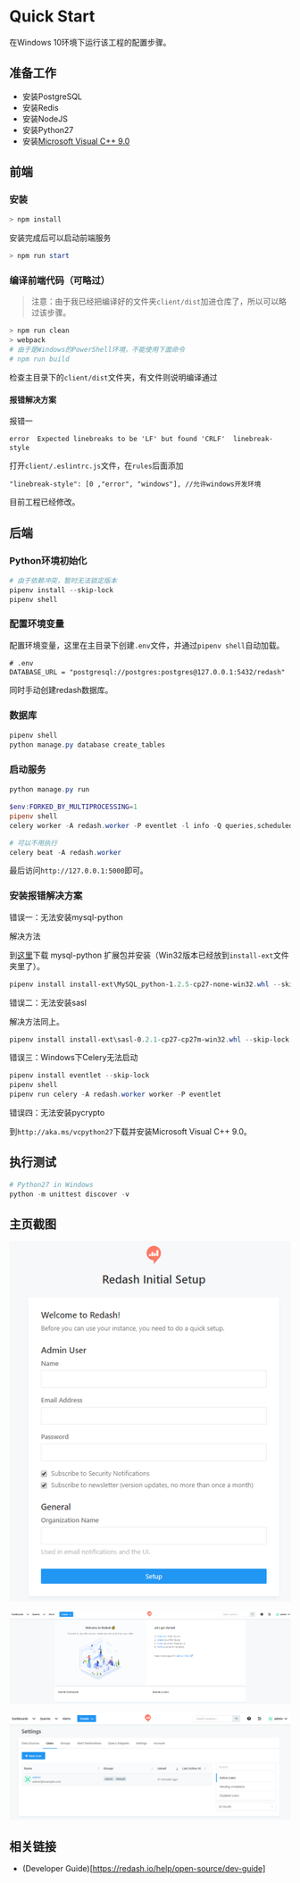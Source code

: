 # Quick Start

在Windows 10环境下运行该工程的配置步骤。

## 准备工作

- 安装PostgreSQL
- 安装Redis
- 安装NodeJS
- 安装Python27
- 安装[Microsoft Visual C++ 9.0](`http://aka.ms/vcpython27`)

## 前端

### 安装

```PowerShell
> npm install
```

安装完成后可以启动前端服务

```PowerShell
> npm run start
```

### 编译前端代码（可略过）

> 注意：由于我已经把编译好的文件夹`client/dist`加进仓库了，所以可以略过该步骤。

```PowerShell
> npm run clean
> webpack
# 由于是Windows的PowerShell环境，不能使用下面命令
# npm run build
```

检查主目录下的`client/dist`文件夹，有文件则说明编译通过


#### 报错解决方案

报错一

```
error  Expected linebreaks to be 'LF' but found 'CRLF'  linebreak-style
```

打开`client/.eslintrc.js`文件，在`rules`后面添加

```
"linebreak-style": [0 ,"error", "windows"], //允许windows开发环境
```

目前工程已经修改。



## 后端

### Python环境初始化

```PowerShell
# 由于依赖冲突，暂时无法锁定版本
pipenv install --skip-lock
pipenv shell
```

### 配置环境变量

配置环境变量，这里在主目录下创建`.env`文件，并通过`pipenv shell`自动加载。

```
# .env
DATABASE_URL = "postgresql://postgres:postgres@127.0.0.1:5432/redash"
```

同时手动创建redash数据库。

### 数据库

```PowerShell
pipenv shell
python manage.py database create_tables
```

### 启动服务

```PowerShell
python manage.py run
```

```PowerShell
$env:FORKED_BY_MULTIPROCESSING=1
pipenv shell
celery worker -A redash.worker -P eventlet -l info -Q queries,scheduled_queries,celery,schemas --maxtasksperchild=10 -Ofair
```

```PowerShell
# 可以不用执行
celery beat -A redash.worker
```

最后访问`http://127.0.0.1:5000`即可。

### 安装报错解决方案

错误一：无法安装mysql-python

解决方法

到[这里](https://www.lfd.uci.edu/~gohlke/pythonlibs/#mysql-python)下载 mysql-python 扩展包并安装（Win32版本已经放到`install-ext`文件夹里了）。

```PowerShell
pipenv install install-ext\MySQL_python-1.2.5-cp27-none-win32.whl --skip-lock
```

错误二：无法安装sasl

解决方法同上。

```PowerShell
pipenv install install-ext\sasl-0.2.1-cp27-cp27m-win32.whl --skip-lock
```

错误三：Windows下Celery无法启动

```PowerShell
pipenv install eventlet --skip-lock
pipenv shell
pipenv run celery -A redash.worker worker -P eventlet
```

错误四：无法安装pycrypto

到`http://aka.ms/vcpython27`下载并安装Microsoft Visual C++ 9.0。


## 执行测试

```PowerShell
# Python27 in Windows
python -m unittest discover -v
```

## 主页截图

![setup](screenshot/setup.png)

![index](screenshot/index.png)

![setting](screenshot/setting.png)

## 相关链接

- (Developer Guide)[https://redash.io/help/open-source/dev-guide]


